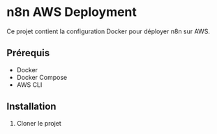 # n8n AWS Deployment

Ce projet contient la configuration Docker pour déployer n8n sur AWS.

## Prérequis

- Docker
- Docker Compose
- AWS CLI

## Installation

1. Cloner le projet
